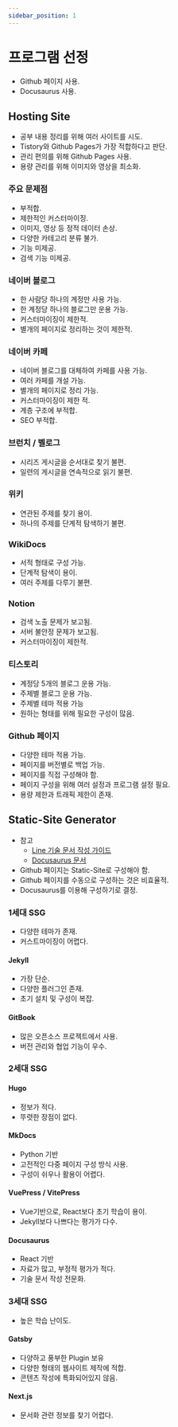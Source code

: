 ```yaml
---
sidebar_position: 1
---
```

# 프로그램 선정
* Github 페이지 사용.
* Docusaurus 사용.

## Hosting Site
* 공부 내용 정리를 위해 여러 사이트를 시도.
* Tistory와 Github Pages가 가장 적합하다고 판단.
* 관리 편의를 위해 Github Pages 사용.
* 용량 관리를 위해 이미지와 영상을 최소화.
### 주요 문제점
* <Glossary id="SEO"/> 부적합.
* 제한적인 커스터마이징.
* 이미지, 영상 등 정적 데이터 손상.
* 다양한 카테고리 분류 불가.
* <Glossary id="ToC"/> 기능 미제공.
* 검색 기능 미제공.
### 네이버 블로그
* 한 사람당 하나의 계정만 사용 가능.
* 한 계정당 하나의 블로그만 운용 가능.
* 커스터마이징이 제한적.
* 별개의 페이지로 정리하는 것이 제한적.
### 네이버 카페
* 네이버 블로그를 대체하여 카페를 사용 가능.
* 여러 카페를 개설 가능.
* 별개의 페이지로 정리 가능.
* 커스터마이징이 제한 적.
* 계층 구조에 부적합.
* SEO 부적합.
### 브런치 / 벨로그
* 시리즈 게시글을 순서대로 찾기 불편.
* 일련의 게시글을 연속적으로 읽기 불편.
### 위키
* 연관된 주제를 찾기 용이.
* 하나의 주제를 단계적 탐색하기 불편.
### WikiDocs
* 서적 형태로 구성 가능.
* 단계적 탐색이 용이.
* 여러 주제를 다루기 불편.
### Notion
* 검색 노출 문제가 보고됨.
* 서버 불안정 문제가 보고됨.
* 커스터마이징이 제한적.
### 티스토리
* 계정당 5개의 블로그 운용 가능.
* 주제별 블로그 운용 가능.
* 주제별 테마 적용 가능
* 원하는 형태를 위해 필요한 구성이 많음.
### Github 페이지
* 다양한 테마 적용 가능.
* 페이지를 버전별로 백업 가능.
* 페이지를 직접 구성해야 함.
* 페이지 구성을 위해 여러 설정과 프로그램 설정 필요.
* 용량 제한과 트래픽 제한이 존재.

## Static-Site Generator
* 참고
	* [Line 기술 문서 작성 가이드](https://techblog.lycorp.co.jp/ko/docusaurus-as-a-technical-document-website)
	* [Docusaurus 문서](https://docusaurus.io/ko/docs#comparison-with-other-tools)
* Github 페이지는 Static-Site로 구성해야 함.
* Github 페이지를 수동으로 구성하는 것은 비효율적.
* Docusaurus를 이용해 구성하기로 결정.
### 1세대 SSG
* 다양한 테마가 존재.
* 커스트마이징이 어렵다.
#### Jekyll
* 가장 단순.
* 다양한 플러그인 존재.
* 초기 설치 및 구성이 복잡.
#### GitBook
* 많은 오픈소스 프로젝트에서 사용.
* 버전 관리와 협업 기능이 우수.

### 2세대 SSG
#### Hugo
* 정보가 적다.
* 뚜렷한 장점이 없다.
#### MkDocs
* Python 기반
* 고전적인 다중 페이지 구성 방식 사용.
* 구성이 쉬우나 활용이 어렵다.
#### VuePress / VitePress
* Vue기반으로, React보다 초기 학습이 용이.
* Jekyll보다 나쁘다는 평가가 다수.
#### Docusaurus
* React 기반
* 자료가 많고, 부정적 평가가 적다.
* 기술 문서 작성 전문화.

### 3세대 SSG
* 높은 학습 난이도.
#### Gatsby
* 다양하고 풍부한 Plugin 보유
* 다양한 형태의 웹사이트 제작에 적합.
* 콘텐츠 작성에 특화되어있지 않음.
#### Next.js
* 문서화 관련 정보를 찾기 어렵다.
